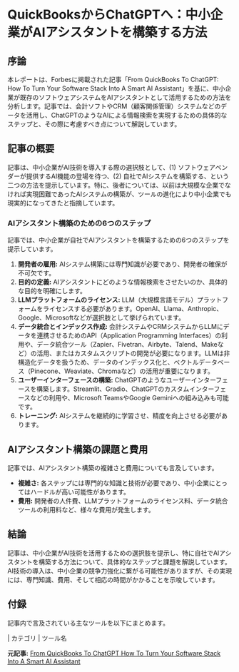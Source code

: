 # QuickBooksからChatGPTへ：中小企業がAIアシスタントを構築する方法

## 序論

本レポートは、Forbesに掲載された記事「From QuickBooks To ChatGPT: How To Turn Your Software Stack Into A Smart AI Assistant」を基に、中小企業が既存のソフトウェアシステムをAIアシスタントとして活用するための方法を分析します。記事では、会計ソフトやCRM（顧客関係管理）システムなどのデータを活用し、ChatGPTのようなAIによる情報検索を実現するための具体的なステップと、その際に考慮すべき点について解説しています。

## 記事の概要

記事は、中小企業がAI技術を導入する際の選択肢として、(1) ソフトウェアベンダーが提供するAI機能の登場を待つ、(2) 自社でAIシステムを構築する、という二つの方法を提示しています。特に、後者については、以前は大規模な企業でなければ実現困難であったAIシステムの構築が、ツールの進化により中小企業でも現実的になってきたと指摘しています。

### AIアシスタント構築のための6つのステップ

記事では、中小企業が自社でAIアシスタントを構築するための6つのステップを提示しています。

1. **開発者の雇用:** AIシステム構築には専門知識が必要であり、開発者の確保が不可欠です。
2. **目的の定義:** AIアシスタントにどのような情報検索をさせたいのか、具体的な目的を明確にします。
3. **LLMプラットフォームのライセンス:** LLM（大規模言語モデル）プラットフォームをライセンスする必要があります。OpenAI、Llama、Anthropic、Google、Microsoftなどが選択肢として挙げられています。
4. **データ統合とインデックス作成:** 会計システムやCRMシステムからLLMにデータを連携させるためのAPI（Application Programming Interfaces）の利用や、データ統合ツール（Zapier、Fivetran、Airbyte、Talend、Makeなど）の活用、またはカスタムスクリプトの開発が必要になります。LLMは非構造化データを扱うため、データのインデックス化と、ベクトルデータベース（Pinecone、Weaviate、Chromaなど）の活用が重要になります。
5. **ユーザーインターフェースの構築:** ChatGPTのようなユーザーインターフェースを構築します。Streamlit、Gradio、ChatGPTのカスタムインターフェースなどの利用や、Microsoft TeamsやGoogle Geminiへの組み込みも可能です。
6. **トレーニング:** AIシステムを継続的に学習させ、精度を向上させる必要があります。

## AIアシスタント構築の課題と費用

記事では、AIアシスタント構築の複雑さと費用についても言及しています。

* **複雑さ:** 各ステップには専門的な知識と技術が必要であり、中小企業にとってはハードルが高い可能性があります。
* **費用:** 開発者の人件費、LLMプラットフォームのライセンス料、データ統合ツールの利用料など、様々な費用が発生します。

## 結論

記事は、中小企業がAI技術を活用するための選択肢を提示し、特に自社でAIアシスタントを構築する方法について、具体的なステップと課題を解説しています。AI技術の導入は、中小企業の競争力強化に繋がる可能性がありますが、その実現には、専門知識、費用、そして相応の時間がかかることを示唆しています。

## 付録

記事内で言及されている主なツールを以下にまとめます。

| カテゴリ | ツール名 

**元記事:** [From QuickBooks To ChatGPT How To Turn Your Software Stack Into A Smart AI Assistant](https://www.forbes.com/sites/quickerbettertech/2025/04/15/from-quickbooks-to-chatgpt-how-to-turn-your-software-stack-into-a-smart-ai-assistant/)